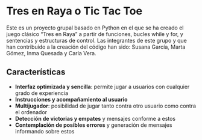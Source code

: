 # Tres en Raya o Tic Tac Toe
Este es un proyecto grupal basado en Python en el que se ha creado el juego clásico “Tres en Raya” a partir de funciones, bucles while y for, y sentencias y estructuras de control. Las integrantes de este grupo y que han contribuido a la creación del código han sido: Susana García, Marta Gómez, Inma Quesada y Carla Vera.


## Características
- **Interfaz optimizada y sencilla**: permite jugar a usuarios con cualquier grado de experiencia
- **Instrucciones y acompañamiento al usuario**
- **Multijugador**: posibilidad de jugar tanto contra otro usuario como contra el ordenador
- **Detección de victorias y empates** y mensajes conforme a estos
- **Contemplación de posibles errores** y generación de mensajes informando sobre estos